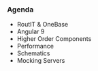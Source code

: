 ### Agenda

* RoutIT & OneBase
* Angular 9
* Higher Order Components
* Performance
* Schematics
* Mocking Servers